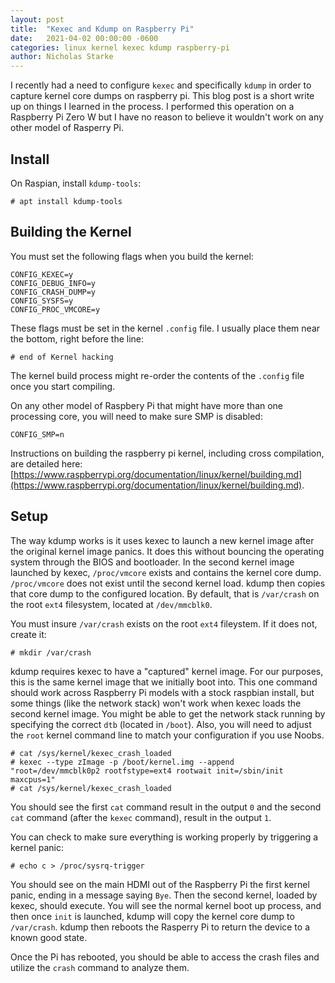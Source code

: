 ```yaml
---
layout: post
title:  "Kexec and Kdump on Raspberry Pi"
date:   2021-04-02 00:00:00 -0600
categories: linux kernel kexec kdump raspberry-pi
author: Nicholas Starke
---
```


I recently had a need to configure `kexec` and specifically `kdump` in order to capture kernel core dumps on raspberry pi.  This blog post is a short write up on things I learned in the process. I performed this operation on a Raspberry Pi Zero W but I have no reason to believe it wouldn't work on any other model of Rasperry Pi.

## Install

On Raspian, install `kdump-tools`:
```
# apt install kdump-tools
```

## Building the Kernel

You must set the following flags when you build the kernel:
```
CONFIG_KEXEC=y
CONFIG_DEBUG_INFO=y
CONFIG_CRASH_DUMP=y
CONFIG_SYSFS=y
CONFIG_PROC_VMCORE=y
```

These flags must be set in the kernel `.config` file.  I usually place them near the bottom, right before the line:

```
# end of Kernel hacking
```

The kernel build process might re-order the contents of the `.config` file once you start compiling.

On any other model of Raspbery Pi that might have more than one processing core, you will need to make sure SMP is disabled:

```
CONFIG_SMP=n
```

Instructions on building the raspberry pi kernel, including cross compilation, are detailed here: [https://www.raspberrypi.org/documentation/linux/kernel/building.md](https://www.raspberrypi.org/documentation/linux/kernel/building.md).

## Setup

The way kdump works is it uses kexec to launch a new kernel image after the original kernel image panics. It does this without bouncing the operating system through the BIOS and bootloader.  In the second kernel image launched by kexec, `/proc/vmcore` exists and contains the kernel core dump. `/proc/vmcore` does not exist until the second kernel load. kdump then copies that core dump to the configured location.  By default, that is `/var/crash` on the root `ext4` filesystem, located at `/dev/mmcblk0`.

You must insure `/var/crash` exists on the root `ext4` fileystem.  If it does not, create it:

```
# mkdir /var/crash
```

kdump requires kexec to have a "captured" kernel image.  For our purposes, this is the same kernel image that we initially boot into. This one command should work across Raspberry Pi models with a stock raspbian install, but some things (like the network stack) won't work when kexec loads the second kernel image.  You might be able to get the network stack running by specifying the correct `dtb` (located in `/boot`). Also, you will need to adjust the `root` kernel command line to match your configuration if you use Noobs.

```
# cat /sys/kernel/kexec_crash_loaded
# kexec --type zImage -p /boot/kernel.img --append "root=/dev/mmcblk0p2 rootfstype=ext4 rootwait init=/sbin/init maxcpus=1"
# cat /sys/kernel/kexec_crash_loaded
```

You should see the first `cat` command result in the output `0` and the second `cat` command (after the `kexec` command), result in the output `1`.

You can check to make sure everything is working properly by triggering a kernel panic:

```
# echo c > /proc/sysrq-trigger
```

You should see on the main HDMI out of the Raspberry Pi the first kernel panic, ending in a message saying `Bye`.  Then the second kernel, loaded by kexec, should execute.  You will see the normal kernel boot up process, and then once `init` is launched, kdump will copy the kernel core dump to `/var/crash`.  kdump then reboots the Rasperry Pi to return the device to a known good state.

Once the Pi has rebooted, you should be able to access the crash files and utilize the `crash` command to analyze them.